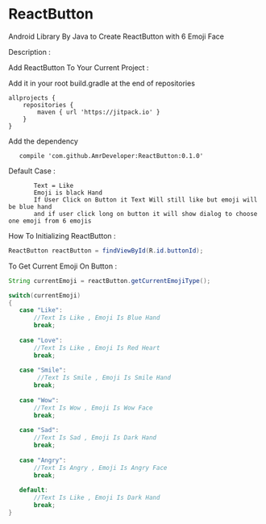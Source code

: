 # ReactButton
Android Library By Java to Create ReactButton with 6 Emoji Face 

Description :

Add ReactButton To Your Current Project :

Add it in your root build.gradle at the end of repositories
    
    allprojects {
        repositories {
			maven { url 'https://jitpack.io' }
		}
	}
    
             
Add the dependency      

       compile 'com.github.AmrDeveloper:ReactButton:0.1.0'

            

Default Case :

           Text = Like 
           Emoji is black Hand
           If User Click on Button it Text Will still like but emoji will be blue hand
           and if user click long on button it will show dialog to choose one emoji from 6 emojis

How To Initializing ReactButton :

```java
ReactButton reactButton = findViewById(R.id.buttonId);
```

To Get Current Emoji On Button :

```java
String currentEmoji = reactButton.getCurrentEmojiType();

switch(currentEmoji)
{
   case "Like":
       //Text Is Like , Emoji Is Blue Hand
       break;
       
   case "Love":
       //Text Is Like , Emoji Is Red Heart
       break;
       
   case "Smile":
        //Text Is Smile , Emoji Is Smile Hand
       break;
       
   case "Wow":
       //Text Is Wow , Emoji Is Wow Face
       break;
       
   case "Sad":
       //Text Is Sad , Emoji Is Dark Hand
       break;
       
   case "Angry":
       //Text Is Angry , Emoji Is Angry Face
       break; 
       
   default:
       //Text Is Like , Emoji Is Dark Hand
       break;
}
```







